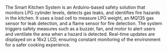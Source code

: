 The Smart Kitchen System is an Arduino-based safety solution that monitors LPG cylinder levels, detects gas leaks, and identifies fire hazards in the kitchen. It uses a load cell to measure LPG weight, an MQ135 gas sensor for leak detection, and a flame sensor for fire detection. The system triggers safety measures such as a buzzer, fan, and motor to alert users and ventilate the area when a hazard is detected. Real-time updates are displayed on a 16x2 LCD, ensuring constant monitoring of the environment for a safer cooking experience.
